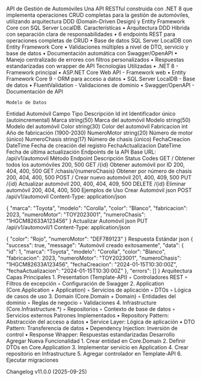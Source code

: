 API de Gestión de Automóviles
Una API RESTful construida con .NET 8 que implementa operaciones CRUD completas para la gestión de automóviles, utilizando arquitectura DDD (Domain-Driven Design) y Entity Framework Core con SQL Server LocalDB.
Características
    • Arquitectura DDD Híbrida con separación clara de responsabilidades 
    • 6 endpoints REST para operaciones completas de CRUD 
    • Base de datos SQL Server LocalDB con Entity Framework Core 
    • Validaciones múltiples a nivel de DTO, servicio y base de datos 
    • Documentación automática con Swagger/OpenAPI 
    • Manejo centralizado de errores con filtros personalizados 
    • Respuestas estandarizadas con wrapper de API 
Tecnologías Utilizadas
    • .NET 8 - Framework principal 
    • ASP.NET Core Web API - Framework web 
    • Entity Framework Core 9 - ORM para acceso a datos 
    • SQL Server LocalDB - Base de datos 
    • FluentValidation - Validaciones de dominio 
    • Swagger/OpenAPI - Documentación de API 

    Modelo de Datos
Entidad Automóvil
Campo
Tipo
Descripción
Id
int
Identificador único (autoincremental)
Marca
string(50)
Marca del automóvil
Modelo
string(50)
Modelo del automóvil
Color
string(30)
Color del automóvil
Fabricacion
int
Año de fabricación (1900-2030)
NumeroMotor
string(20)
Número de motor (único)
NumeroChasis
string(17)
Número de chasis (único)
FechaCreacion
DateTime
Fecha de creación del registro
FechaActualizacion
DateTime
Fecha de última actualización
Endpoints de la API
Base URL: /api/v1/automovil
Método
Endpoint
Descripción
Status Codes
GET
/
Obtener todos los automóviles
200, 500
GET
/{id}
Obtener automóvil por ID
200, 404, 400, 500
GET
/chasis/{numeroChasis}
Obtener por número de chasis
200, 404, 400, 500
POST
/
Crear nuevo automóvil
201, 400, 409, 500
PUT
/{id}
Actualizar automóvil
200, 400, 404, 409, 500
DELETE
/{id}
Eliminar automóvil
200, 404, 400, 500
Ejemplos de Uso
Crear Automóvil
json
POST /api/v1/automovil
Content-Type: application/json

{
  "marca": "Toyota",
  "modelo": "Corolla",
  "color": "Blanco",
  "fabricacion": 2023,
  "numeroMotor": "TOY2023001",
  "numeroChasis": "1HGCM82633A123456"
}
Actualizar Automóvil
json
PUT /api/v1/automovil/1
Content-Type: application/json

{
  "color": "Rojo",
  "numeroMotor": "DEF789123"
}
Respuesta Estándar
json
{
  "success": true,
  "message": "Automóvil creado exitosamente",
  "data": {
    "id": 1,
    "marca": "Toyota",
    "modelo": "Corolla",
    "color": "Blanco",
    "fabricacion": 2023,
    "numeroMotor": "TOY2023001",
    "numeroChasis": "1HGCM82633A123456",
    "fechaCreacion": "2024-01-15T10:30:00Z",
    "fechaActualizacion": "2024-01-15T10:30:00Z"
  },
  "errors": []
}
Arquitectura
Capas Principales
    1. Presentation (Template-API) 
        ◦ Controladores REST 
        ◦ Filtros de excepción 
        ◦ Configuración de Swagger 
    2. Application (Core.Application + Application) 
        ◦ Servicios de aplicación 
        ◦ DTOs 
        ◦ Lógica de casos de uso 
    3. Domain (Core.Domain + Domain) 
        ◦ Entidades del dominio 
        ◦ Reglas de negocio 
        ◦ Validaciones 
    4. Infrastructure (Core.Infrastructure.*) 
        ◦ Repositorios 
        ◦ Contexto de base de datos 
        ◦ Servicios externos 
Patrones Implementados
    • Repository Pattern: Abstracción del acceso a datos 
    • Service Layer: Lógica de aplicación 
    • DTO Pattern: Transferencia de datos 
    • Dependency Injection: Inversión de control 
    • Response Wrapper: Respuestas estandarizadas 
    Desarrollo
Agregar Nueva Funcionalidad
    1. Crear entidad en Core.Domain 
    2. Definir DTOs en Core.Application 
    3. Implementar servicio en Application 
    4. Crear repositorio en Infrastructure 
    5. Agregar controlador en Template-API 
    6. Ejecutar migraciones 

Changelog
v11.0.0 (2025-09-25)
